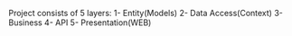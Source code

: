 Project consists of 5 layers:
1- Entity(Models)
2- Data Access(Context)
3- Business
4- API
5- Presentation(WEB)

